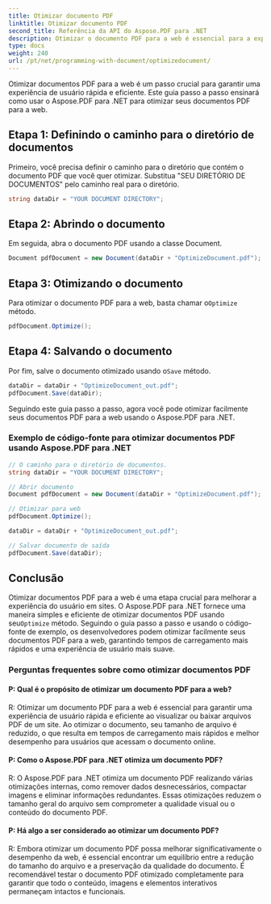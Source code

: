 ```yaml
---
title: Otimizar documento PDF
linktitle: Otimizar documento PDF
second_title: Referência da API do Aspose.PDF para .NET
description: Otimizar o documento PDF para a web é essencial para a experiência do usuário. Aprenda como fazer isso usando o Aspose.PDF para .NET com este guia passo a passo.
type: docs
weight: 240
url: /pt/net/programming-with-document/optimizedocument/
---
```

Otimizar documentos PDF para a web é um passo crucial para garantir uma experiência de usuário rápida e eficiente. Este guia passo a passo ensinará como usar o Aspose.PDF para .NET para otimizar seus documentos PDF para a web.

## Etapa 1: Definindo o caminho para o diretório de documentos

Primeiro, você precisa definir o caminho para o diretório que contém o documento PDF que você quer otimizar. Substitua "SEU DIRETÓRIO DE DOCUMENTOS" pelo caminho real para o diretório.

```csharp
string dataDir = "YOUR DOCUMENT DIRECTORY";
```

## Etapa 2: Abrindo o documento

Em seguida, abra o documento PDF usando a classe Document.

```csharp
Document pdfDocument = new Document(dataDir + "OptimizeDocument.pdf");
```

## Etapa 3: Otimizando o documento

 Para otimizar o documento PDF para a web, basta chamar o`Optimize` método.

```csharp
pdfDocument.Optimize();
```

## Etapa 4: Salvando o documento

 Por fim, salve o documento otimizado usando o`Save` método.

```csharp
dataDir = dataDir + "OptimizeDocument_out.pdf";
pdfDocument.Save(dataDir);
```

Seguindo este guia passo a passo, agora você pode otimizar facilmente seus documentos PDF para a web usando o Aspose.PDF para .NET.

### Exemplo de código-fonte para otimizar documentos PDF usando Aspose.PDF para .NET

```csharp
// O caminho para o diretório de documentos.
string dataDir = "YOUR DOCUMENT DIRECTORY";

// Abrir documento
Document pdfDocument = new Document(dataDir + "OptimizeDocument.pdf");

// Otimizar para web
pdfDocument.Optimize();

dataDir = dataDir + "OptimizeDocument_out.pdf";

// Salvar documento de saída
pdfDocument.Save(dataDir);
```

## Conclusão

 Otimizar documentos PDF para a web é uma etapa crucial para melhorar a experiência do usuário em sites. O Aspose.PDF para .NET fornece uma maneira simples e eficiente de otimizar documentos PDF usando seu`Optimize` método. Seguindo o guia passo a passo e usando o código-fonte de exemplo, os desenvolvedores podem otimizar facilmente seus documentos PDF para a web, garantindo tempos de carregamento mais rápidos e uma experiência de usuário mais suave.

### Perguntas frequentes sobre como otimizar documentos PDF

#### P: Qual é o propósito de otimizar um documento PDF para a web?

R: Otimizar um documento PDF para a web é essencial para garantir uma experiência de usuário rápida e eficiente ao visualizar ou baixar arquivos PDF de um site. Ao otimizar o documento, seu tamanho de arquivo é reduzido, o que resulta em tempos de carregamento mais rápidos e melhor desempenho para usuários que acessam o documento online.

#### P: Como o Aspose.PDF para .NET otimiza um documento PDF?

R: O Aspose.PDF para .NET otimiza um documento PDF realizando várias otimizações internas, como remover dados desnecessários, compactar imagens e eliminar informações redundantes. Essas otimizações reduzem o tamanho geral do arquivo sem comprometer a qualidade visual ou o conteúdo do documento PDF.

#### P: Há algo a ser considerado ao otimizar um documento PDF?

R: Embora otimizar um documento PDF possa melhorar significativamente o desempenho da web, é essencial encontrar um equilíbrio entre a redução do tamanho do arquivo e a preservação da qualidade do documento. É recomendável testar o documento PDF otimizado completamente para garantir que todo o conteúdo, imagens e elementos interativos permaneçam intactos e funcionais.